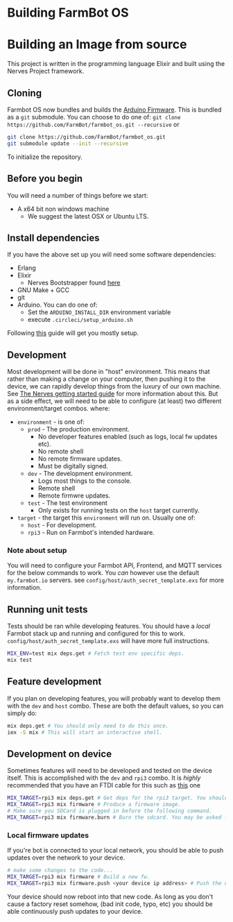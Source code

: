 # Building FarmBot OS
# Building an Image from source
This project is written in the programming language Elixir and built using the
Nerves Project framework.

## Cloning
Farmbot OS now bundles and builds the [Arduino Firmware](https://github.com/farmbot/farmbot-arduino-firmware).
This is bundled as a `git` submodule. You can choose to do one of:
`git clone https://github.com/FarmBot/farmbot_os.git --recursive`
or
```bash
git clone https://github.com/FarmBot/farmbot_os.git
git submodule update --init --recursive
```
To initialize the repository.

## Before you begin
You will need a number of things before we start:
* A x64 bit non windows machine
  * We suggest the latest OSX or Ubuntu LTS.

## Install dependencies
If you have the above set up you will need some software dependencies:
* Erlang
* Elixir
  * Nerves Bootstrapper found [here](https://hexdocs.pm/nerves/installation.html#Linux)
* GNU Make + GCC
* git
* Arduino. You can do one of:
  * Set the `ARDUINO_INSTALL_DIR` environment variable
  * execute `.circleci/setup_arduino.sh`

Following [this](http://embedded-elixir.com/post/2017-05-23-using-asdf-vm/) guide
will get you mostly setup.

## Development
Most development will be done in "host" environment. This means that rather than
making a change on your computer, then pushing it to the device, we can rapidly
develop things from the luxury of our own machine.
See [The Nerves getting started guide](https://hexdocs.pm/nerves/getting-started.html)
for more information about this. But as a side effect, we will need to be able
to configure (at least) two different environment/target combos. where:
* `environment` - is one of:
  * `prod` - The production environment.
    * No developer features enabled (such as logs, local fw updates etc).
    * No remote shell
    * No remote firmware updates.
    * Must be digitally signed.
  * `dev` - The development environment.
    * Logs most things to the console.
    * Remote shell
    * Remote firmwre updates.
  * `test` - The test environment
    * Only exists for running tests on the `host` target currently.
* `target` - the target this `environment` will run on. Usually one of:
  * `host` - For development.
  * `rpi3` - Run on Farmbot's intended hardware.

### Note about setup
You will need to configure your Farmbot API, Frontend, and MQTT services for the
below commands to work. You _can_ however use the default `my.farmbot.io` servers.
see `config/host/auth_secret_template.exs` for more information.

## Running unit tests
Tests should be ran while developing features. You should have a *local* Farmbot
stack up and running and configured for this to work.
`config/host/auth_secret_template.exs` will have more full instructions.

```bash
MIX_ENV=test mix deps.get # Fetch test env specific deps.
mix test
```

## Feature development
If you plan on developing features, you will probably want to develop them with
the `dev` and `host` combo. These are both the default values, so you can simply do:
```bash
mix deps.get # You should only need to do this once.
iex -S mix # This will start an interactive shell.
```

## Development on device
Sometimes features will need to be developed and tested on the device itself.
This is accomplished with the `dev` and `rpi3` combo.
It is *highly* recommended that you have an FTDI cable for this such as
[this](https://www.digikey.com/product-detail/en/ftdi/TTL-232R-RPI/768-1204-ND) one


```bash
MIX_TARGET=rpi3 mix deps.get # Get deps for the rpi3 target. You should only need to do this once.
MIX_TARGET=rpi3 mix firmware # Produce a firmware image.
# Make sure you SDCard is plugged in before the following command.
MIX_TARGET=rpi3 mix firmware.burn # Burn the sdcard. You may be asked for a password here.
```

### Local firmware updates
If you're bot is connected to your local network, you should be able to
push updates over the network to your device.

```bash
# make some changes to the code...
MIX_TARGET=rpi3 mix firmware # Build a new fw.
MIX_TARGET=rpi3 mix firmware.push <your device ip address> # Push the new fw to the device.
```
Your device should now reboot into that new code. As long as you don't cause
a factory reset somehow, (bad init code, typo, etc) you should be able
continuously push updates to your device.
